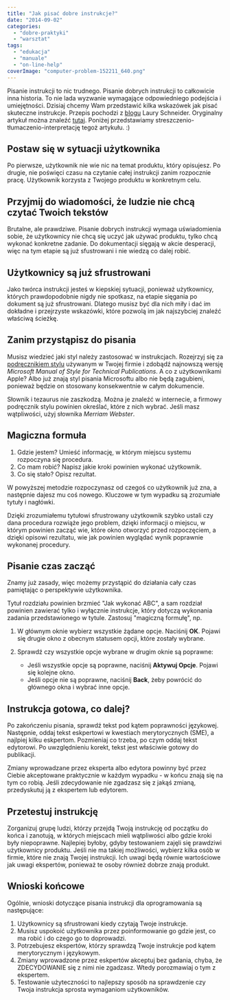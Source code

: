 ```yaml
---
title: "Jak pisać dobre instrukcje?"
date: "2014-09-02"
categories:
  - "dobre-praktyki"
  - "warsztat"
tags:
  - "edukacja"
  - "manuale"
  - "on-line-help"
coverImage: "computer-problem-152211_640.png"
---
```


Pisanie instrukcji to nic trudnego. Pisanie dobrych instrukcji to całkowicie inna historia. To nie lada wyzwanie wymagające odpowiedniego podejścia i umiejętności. Dzisiaj chcemy Wam przedstawić kilka wskazówek jak pisać skuteczne instrukcje. Przepis pochodzi z [blogu](http://lauraschneider.hubpages.com/) Laury Schneider. Oryginalny artykuł można znaleźć [tutaj](http://lauraschneider.hubpages.com/hub/How-to-write-better-computer-instructions). Poniżej przedstawiamy streszczenio-tłumaczenio-interpretację tegoż artykułu. :)

## Postaw się w sytuacji użytkownika

Po pierwsze, użytkownik nie wie nic na temat produktu, który opisujesz. Po drugie, nie poświęci czasu na czytanie całej instrukcji zanim rozpocznie pracę. Użytkownik korzysta z Twojego produktu w konkretnym celu.

## Przyjmij do wiadomości, że ludzie nie chcą czytać Twoich tekstów

Brutalne, ale prawdziwe. Pisanie dobrych instrukcji wymaga uświadomienia sobie, że użytkownicy nie chcą się uczyć jak używać produktu, tylko chcą wykonać konkretne zadanie. Do dokumentacji sięgają w akcie desperacji, więc na tym etapie są już sfustrowani i nie wiedzą co dalej robić.

## Użytkownicy są już sfrustrowani

Jako twórca instrukcji jesteś w kiepskiej sytuacji, ponieważ użytkownicy, których prawdopodobnie nigdy nie spotkasz, na etapie sięgania po dokument są już sfrustrowani. Dlatego musisz być dla nich miły i dać im dokładne i przejrzyste wskazówki, które pozwolą im jak najszybciej znaleźć właściwą ścieżkę.

## Zanim przystąpisz do pisania

Musisz wiedzieć jaki styl należy zastosować w instrukcjach. Rozejrzyj się za [podręcznikiem stylu](http://techwriter.pl/podrecznik-stylu-stylrecznik/) używanym w Twojej firmie i zdobądź najnowszą wersję _Microsoft Manual of Style for Technical Publications_. A co z użytkownikami Apple? Albo już znają styl pisania Microsoftu albo nie będą zagubieni, ponieważ będzie on stosowany konsekwentnie w całym dokumencie.

Słownik i tezaurus nie zaszkodzą. Można je znaleźć w internecie, a firmowy podręcznik stylu powinien określać, które z nich wybrać. Jeśli masz wątpliwości, użyj słownika _Merriam Webster_.

## Magiczna formuła

1. Gdzie jestem? Umieść informację, w którym miejscu systemu rozpoczyna się procedura.
2. Co mam robić? Napisz jakie kroki powinien wykonać użytkownik.
3. Co się stało? Opisz rezultat.

W powyższej metodzie rozpoczynasz od czegoś co użytkownik już zna, a następnie dajesz mu coś nowego. Kluczowe w tym wypadku są zrozumiałe tytuły i nagłówki.

Dzięki zrozumiałemu tytułowi sfrustrowany użytkownik szybko ustali czy dana procedura rozwiąże jego problem, dzięki informacji o miejscu, w którym powinien zacząć wie, które okno otworzyć przed rozpoczęciem, a dzięki opisowi rezultatu, wie jak powinien wyglądać wynik poprawnie wykonanej procedury.

## Pisanie czas zacząć

Znamy już zasady, więc możemy przystąpić do działania cały czas pamiętając o perspektywie użytkownika.

Tytuł rozdziału powinien brzmieć "Jak wykonać ABC", a sam rozdział powinien zawierać tylko i wyłącznie instrukcje, który dotyczą wykonania zadania przedstawionego w tytule. Zastosuj "magiczną formułę", np.

1. W głównym oknie wybierz wszystkie żądane opcje. Naciśnij **OK**. Pojawi się drugie okno z obecnym statusem opcji, które zostały wybrane.
2. Sprawdź czy wszystkie opcje wybrane w drugim oknie są poprawne:

   - Jeśli wszystkie opcje są poprawne, naciśnij **Aktywuj Opcje**. Pojawi się kolejne okno.
   - Jeśli opcje nie są poprawne, naciśnij **Back**, żeby powrócić do głównego okna i wybrać inne opcje.

## Instrukcja gotowa, co dalej?

Po zakończeniu pisania, sprawdź tekst pod kątem poprawności językowej. Następnie, oddaj tekst eskpertowi w kwestiach merytorycznych (SME), a najlpiej kilku eskpertom. Pozmieniaj co trzeba, po czym oddaj tekst edytorowi. Po uwzględnieniu korekt, tekst jest właściwie gotowy do publikacji.

Zmiany wprowadzane przez eksperta albo edytora powinny być przez Ciebie akceptowane praktycznie w każdym wypadku - w końcu znają się na tym co robią. Jeśli zdecydowanie nie zgadzasz się z jakąś zmianą, przedyskutuj ją z ekspertem lub edytorem.

## Przetestuj instrukcję

Zorganizuj grupę ludzi, którzy przejdą Twoją instrukcję od początku do końca i zanotują, w których miejscach mieli wątpliwości albo gdzie kroki były niepoprawne. Najlepiej byłoby, gdyby testowaniem zajęli się prawdziwi użytkownicy produktu. Jeśli nie ma takiej możliwości, wybierz kilka osób w firmie, które nie znają Twojej instrukcji. Ich uwagi będą równie wartościowe jak uwagi ekspertów, ponieważ te osoby również dobrze znają produkt.

## Wnioski końcowe

Ogólnie, wnioski dotyczące pisania instrukcji dla oprogramowania są następujące:

1. Użytkownicy są sfrustrowani kiedy czytają Twoje instrukcje.
2. Musisz uspokoić użytkownika przez poinformowanie go gdzie jest, co ma robić i do czego go to doprowadzi.
3. Potrzebujesz ekspertów, którzy sprawdzą Twoje instrukcje pod kątem merytorycznym i językowym.
4. Zmiany wprowadzone przez eskpertów akceptuj bez gadania, chyba, że ZDECYDOWANIE się z nimi nie zgadzasz. Wtedy porozmawiaj o tym z ekspertem.
5. Testowanie użyteczności to najlepszy sposób na sprawdzenie czy Twoja instrukcja sprosta wymaganiom użytkowników.
